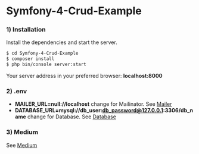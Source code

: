 # Symfony-4-Crud-Example

### 1) Installation

Install the dependencies and start the server.

```sh
$ cd Symfony-4-Crud-Example
$ composer install
$ php bin/console server:start
```

Your server address in your preferred browser: **localhost:8000**

### 2) .env

- **MAILER_URL=null://localhost** change for Mailinator. See [Mailer](https://medium.com/@hadeyici/symfony-4-formdan-veri-alma-c1a554d25530)
- **DATABASE_URL=mysql://db_user:db_password@127.0.0.1:3306/db_name** change for Database. See [Database](https://medium.com/@hadeyici/symfony-4-veritaban%C4%B1-doctrine-orm-d701c4259ca9)

### 3) Medium

See [Medium](https://hadeyici.medium.com/symfony-4-giri%C5%9F-4a4de52a952)
